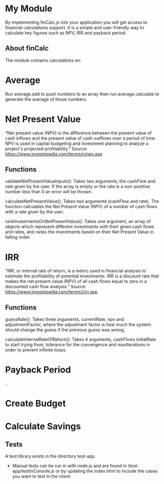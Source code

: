 # My Module
By implementing finCalc.js into your application you will get access to financial calculations support. It is a simple and user-friendly way to calculate key figures such as NPV, IRR and payback period.

## About finCalc
The module contains calculations on:

# Average
Run average.add to push numbers to an array then run average.calculate to generate the average of those numbers.

# Net Present Value
"Net present value (NPV) is the difference between the present value of cash inflows and the present value of cash outflows over a period of time. NPV is used in capital budgeting and investment planning to analyze a project's projected profitability." Source: https://www.investopedia.com/terms/n/npv.asp

## Functions
validateNetPresentValueInputs(): Takes two arguments, the cashFlow and rate given by the user. If the array is empty or the rate is a non-positive number less than 0 an error will be thrown.

calculateNetPresentValue(): Takes two arguments (cashFlow and rate). The function calculates the Net Present Value (NPV) of a number of cash flows with a rate given by the user.

rankInvestmentsOnNetPresentValue(): Takes one argument, an array of objects which represent different investments with their given cash flows and rates, and ranks the investments based on their Net Present Value in falling order.

# IRR
"IRR, or internal rate of return, is a metric used in financial analysis to estimate the profitability of potential investments. IRR is a discount rate that makes the net present value (NPV) of all cash flows equal to zero in a discounted cash flow analysis." Source: https://www.investopedia.com/terms/i/irr.asp 

## Functions 
guessRate(): Takes three arguments, currentRate, npv and adjustmentFactor, where the adjustment factor is how much the system should change the guess if the previous guess was wrong.

calculateInternalRateOfReturn(): Takes 4 arguments, cashFlows initialRate to start trying from, tolerance for the convergence and maxIterations in order to prevent infinite loops.


# Payback Period
..

# Create Budget


# Calculate Savings


## Tests
A test library exists in the directory test-app.
* Manual tests can be run in with node.js and are found in /test-app/testInConsole.js or by updating the index.html to include the cases you want to test in the client.
